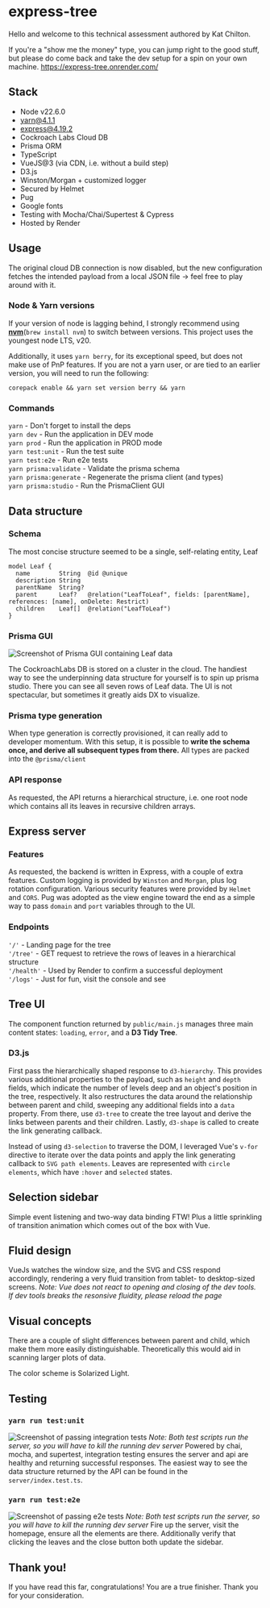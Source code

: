 # express-tree

Hello and welcome to this technical assessment authored by Kat Chilton.

If you're a "show me the money" type, you can jump right to the good stuff, but please do come back and take the dev setup for a spin on your own machine. https://express-tree.onrender.com/

## Stack
- Node v22.6.0
- yarn@4.1.1
- express@4.19.2
- Cockroach Labs Cloud DB
- Prisma ORM
- TypeScript
- VueJS@3 (via CDN, i.e. without a build step)
- D3.js
- Winston/Morgan + customized logger
- Secured by Helmet
- Pug
- Google fonts
- Testing with Mocha/Chai/Supertest & Cypress
- Hosted by Render

## Usage
<!-- To run the app locally, you'll need access to the DB. You should have been provided with a `DATABASE_URL` which must be stored in an `.env` file at the project root, along with the port and web domain for the application server.

```
DATABASE_URL=<replace this with provided url>
PORT=3000
WEB_DOMAIN=http://localhost
``` -->
The original cloud DB connection is now disabled, but the new configuration fetches the intended payload from a local JSON file -> feel free to play around with it.

### Node & Yarn versions
If your version of node is lagging behind, I strongly recommend using [**nvm**](https://formulae.brew.sh/formula/nvm)(`brew install nvm`) to switch between versions. This project uses the youngest node LTS, v20.

Additionally, it uses `yarn berry`, for its exceptional speed, but does not make use of PnP features. If you are not a yarn user, or are tied to an earlier version, you will need to run the following:

`corepack enable && yarn set version berry && yarn`

### Commands
`yarn` - Don't forget to install the deps\
`yarn dev` - Run the application in DEV mode\
`yarn prod` - Run the application in PROD mode\
`yarn test:unit` - Run the test suite\
`yarn test:e2e` - Run e2e tests\
`yarn prisma:validate` - Validate the prisma schema\
`yarn prisma:generate` - Regenerate the prisma client (and types)\
`yarn prisma:studio` - Run the PrismaClient GUI

## Data structure

### Schema
The most concise structure seemed to be a single, self-relating entity, Leaf
```
model Leaf {
  name        String  @id @unique
  description String
  parentName  String?
  parent      Leaf?   @relation("LeafToLeaf", fields: [parentName], references: [name], onDelete: Restrict)
  children    Leaf[]  @relation("LeafToLeaf")
}
```

### Prisma GUI
![Screenshot of Prisma GUI containing Leaf data](./screenshots/Screenshot%202024-05-07%20at%2020.08.52.png)

The CockroachLabs DB is stored on a cluster in the cloud. The handiest way to see the underpinning data structure for yourself is to spin up prisma studio. There you can see all seven rows of Leaf data. The UI is not spectacular, but sometimes it greatly aids DX to visualize.

### Prisma type generation
When type generation is correctly provisioned, it can really add to developer momentum. With this setup, it is possible to **write the schema once, and derive all subsequent types from there.** All types are packed into the `@prisma/client`

### API response
As requested, the API returns a hierarchical structure, i.e. one root node which contains all its leaves in recursive children arrays.

## Express server

### Features
As requested, the backend is written in Express, with a couple of extra features. Custom logging is provided by `Winston` and `Morgan`, plus log rotation configuration. Various security features were provided by `Helmet` and `CORS`. Pug was adopted as the view engine toward the end as a simple way to pass `domain` and `port` variables through to the UI.

### Endpoints
`'/'` - Landing page for the tree\
`'/tree'` - GET request to retrieve the rows of leaves in a hierarchical structure\
`'/health'` - Used by Render to confirm a successful deployment\
`'/logs'` - Just for fun, visit the console and see

## Tree UI
The component function returned by `public/main.js` manages three main content states: `loading`, `error`, and a **D3 Tidy Tree**.

### D3.js
First pass the hierarchically shaped response to `d3-hierarchy`. This provides various additional properties to the payload, such as `height` and `depth` fields, which indicate the number of levels deep and an object's position in the tree, respectively. It also restructures the data around the relationship between parent and child, sweeping any additional fields into a `data` property. From there, use `d3-tree` to create the tree layout and derive the links between parents and their children. Lastly, `d3-shape` is called to create the link generating callback.

Instead of using `d3-selection` to traverse the DOM, I leveraged Vue's `v-for` directive to iterate over the data points and apply the link generating callback to `SVG path elements`. Leaves are represented with `circle elements`, which have `:hover` and `selected` states.

## Selection sidebar
Simple event listening and two-way data binding FTW! Plus a little sprinkling of transition animation which comes out of the box with Vue.

## Fluid design
VueJs watches the window size, and the SVG and CSS respond accordingly, rendering a very fluid transition from tablet- to desktop-sized screens. _Note: Vue does not react to opening and closing of the dev tools. If dev tools breaks the resonsive fluidity, please reload the page_

## Visual concepts
There are a couple of slight differences between parent and child, which make them more easily distinguishable. Theoretically this would aid in scanning larger plots of data.

The color scheme is Solarized Light.

## Testing

### `yarn run test:unit`
![Screenshot of passing integration tests](./screenshots/Screenshot%202024-05-07%20at%2020.08.30.png)
_Note: Both test scripts run the server, so you will have to kill the running dev server_
Powered by chai, mocha, and supertest, integration testing ensures the server and api are healthy and returning successful responses. The easiest way to see the data structure returned by the API can be found in the `server/index.test.ts`.

### `yarn run test:e2e`
![Screenshot of passing e2e tests](./screenshots/Screenshot%202024-05-07%20at%2020.06.43.png)
_Note: Both test scripts run the server, so you will have to kill the running dev server_
Fire up the server, visit the homepage, ensure all the elements are there. Additionally verify that clicking the leaves and the close button both update the sidebar.

## Thank you!
If you have read this far, congratulations! You are a true finisher. Thank you for your consideration.
